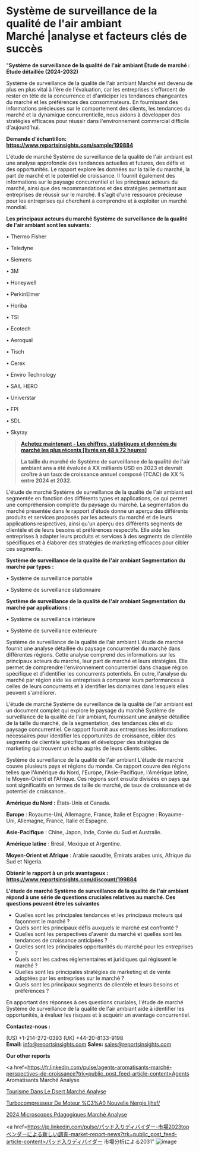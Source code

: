 # Système de surveillance de la qualité de l'air ambiant Marché |analyse et facteurs clés de succès

"<strong>Système de surveillance de la qualité de l'air ambiant Étude de marché : Étude détaillée (2024-2032)</strong>

Système de surveillance de la qualité de l'air ambiant Marché est devenu de plus en plus vital à l'ère de l'évaluation, car les entreprises s'efforcent de rester en tête de la concurrence et d'anticiper les tendances changeantes du marché et les préférences des consommateurs. En fournissant des informations précieuses sur le comportement des clients, les tendances du marché et la dynamique concurrentielle, nous aidons à développer des stratégies efficaces pour réussir dans l'environnement commercial difficile d'aujourd'hui.

<strong>Demande d'échantillon: <a href=https://www.reportsinsights.com/sample/199884>https://www.reportsinsights.com/sample/199884</a></strong>

L'étude de marché Système de surveillance de la qualité de l'air ambiant est une analyse approfondie des tendances actuelles et futures, des défis et des opportunités. Le rapport explore les données sur la taille du marché, la part de marché et le potentiel de croissance. Il fournit également des informations sur le paysage concurrentiel et les principaux acteurs du marché, ainsi que des recommandations et des stratégies permettant aux entreprises de réussir sur le marché. Il s'agit d'une ressource précieuse pour les entreprises qui cherchent à comprendre et à exploiter un marché mondial.

<strong>Les principaux acteurs du marché Système de surveillance de la qualité de l'air ambiant sont les suivants:</strong>

• Thermo Fisher

• Teledyne

• Siemens

• 3M

• Honeywell

• PerkinElmer

• Horiba

• TSI

• Ecotech

• Aeroqual

• Tisch

• Cerex

• Enviro Technology

• SAIL HERO

• Universtar

• FPI

• SDL

• Skyray
<blockquote><a href=https://www.reportsinsights.com/buynow/199884><span style=text-decoration: underline;><strong>Achetez maintenant - Les chiffres, statistiques et données du marché les plus récents [livrés en 48 à 72 heures]</strong></span></a></blockquote>
<blockquote><span style=text-decoration: underline;><strong>La taille du marché de Système de surveillance de la qualité de l'air ambiant ans a été évaluée à XX milliards USD en 2023 et devrait croître à un taux de croissance annuel composé (TCAC) de XX % entre 2024 et 2032.</strong></span></blockquote>
L'étude de marché Système de surveillance de la qualité de l'air ambiant est segmentée en fonction des différents types et applications, ce qui permet une compréhension complète du paysage du marché. La segmentation du marché présentée dans le rapport d'étude donne un aperçu des différents produits et services proposés par les acteurs du marché et de leurs applications respectives, ainsi qu'un aperçu des différents segments de clientèle et de leurs besoins et préférences respectifs. Elle aide les entreprises à adapter leurs produits et services à des segments de clientèle spécifiques et à élaborer des stratégies de marketing efficaces pour cibler ces segments.

<strong>Système de surveillance de la qualité de l'air ambiant Segmentation du marché par types :</strong>

• Système de surveillance portable

• Système de surveillance stationnaire

<strong>Système de surveillance de la qualité de l'air ambiant Segmentation du marché par applications :</strong>

• Système de surveillance intérieure

• Système de surveillance extérieure

Système de surveillance de la qualité de l'air ambiant L'étude de marché fournit une analyse détaillée du paysage concurrentiel du marché dans différentes régions. Cette analyse comprend des informations sur les principaux acteurs du marché, leur part de marché et leurs stratégies. Elle permet de comprendre l'environnement concurrentiel dans chaque région spécifique et d'identifier les concurrents potentiels. En outre, l'analyse du marché par région aide les entreprises à comparer leurs performances à celles de leurs concurrents et à identifier les domaines dans lesquels elles peuvent s'améliorer.

L'étude de marché Système de surveillance de la qualité de l'air ambiant est un document complet qui explore le paysage du marché Système de surveillance de la qualité de l'air ambiant, fournissant une analyse détaillée de la taille du marché, de la segmentation, des tendances clés et du paysage concurrentiel. Ce rapport fournit aux entreprises les informations nécessaires pour identifier les opportunités de croissance, cibler des segments de clientèle spécifiques et développer des stratégies de marketing qui trouvent un écho auprès de leurs clients cibles.

Système de surveillance de la qualité de l'air ambiant L'étude de marché couvre plusieurs pays et régions du monde. Ce rapport couvre des régions telles que l'Amérique du Nord, l'Europe, l'Asie-Pacifique, l'Amérique latine, le Moyen-Orient et l'Afrique. Ces régions sont ensuite divisées en pays qui sont significatifs en termes de taille de marché, de taux de croissance et de potentiel de croissance..

<strong>Amérique du Nord :</strong> États-Unis et Canada.

<strong>Europe</strong> : Royaume-Uni, Allemagne, France, Italie et Espagne : Royaume-Uni, Allemagne, France, Italie et Espagne.

<strong>Asie-Pacifique</strong> : Chine, Japon, Inde, Corée du Sud et Australie.

<strong>Amérique latine</strong> : Brésil, Mexique et Argentine.

<strong>Moyen-Orient et Afrique</strong> : Arabie saoudite, Émirats arabes unis, Afrique du Sud et Nigeria.

<strong>Obtenir le rapport à un prix avantageux : <a href=https://www.reportsinsights.com/discount/199884>https://www.reportsinsights.com/discount/199884</a></strong>

<strong>L'étude de marché Système de surveillance de la qualité de l'air ambiant répond à une série de questions cruciales relatives au marché. Ces questions peuvent être les suivantes</strong>
<ul>
  <li>Quelles sont les principales tendances et les principaux moteurs qui façonnent le marché ?</li>
  <li>Quels sont les principaux défis auxquels le marché est confronté ?</li>
  <li>Quelles sont les perspectives d'avenir du marché et quelles sont les tendances de croissance anticipées ?</li>
  <li>Quelles sont les principales opportunités du marché pour les entreprises ?</li>
  <li>Quels sont les cadres réglementaires et juridiques qui régissent le marché ?</li>
  <li>Quelles sont les principales stratégies de marketing et de vente adoptées par les entreprises sur le marché ?</li>
  <li>Quels sont les principaux segments de clientèle et leurs besoins et préférences ?</li>
</ul>
En apportant des réponses à ces questions cruciales, l'étude de marché Système de surveillance de la qualité de l'air ambiant aide à identifier les opportunités, à évaluer les risques et à acquérir un avantage concurrentiel.

<strong>Contactez-nous :</strong>

(US) +1-214-272-0393
(UK) +44-20-8133-9198
<strong>Email:</strong> <a>info@reportsinsights.com</a>
<strong>Sales:</strong> <a>sales@reportsinsights.com</a>

<strong>Our other reports</strong>

<a href=https://fr.linkedin.com/pulse/agents-aromatisants-marché-perspectives-de-croissance?trk=public_post_feed-article-content>Agents Aromatisants Marché Analyse</a>

<a href=https://www.linkedin.com/pulse/tourisme-dans-le-d%C3%A9sert-march%C3%A9-tendance-et-cpdgf/>Tourisme Dans Le Dsert Marché Analyse</a>

<a href=https://www.linkedin.com/pulse/turbocompresseur-de-moteur-%C3%A0-nouvelle-%C3%A9nergie-ijhsf/>Turbocompresseur De Moteur %C3%A0 Nouvelle Nergie Ijhsf/</a>

<a href=https://www.linkedin.com/pulse/2024-microscopes-p%C3%A9dagogiques-march%C3%A9-informations-8nvlc/>2024 Microscopes Pdagogiques Marché Analyse</a>

<a href=https://jp.linkedin.com/pulse/パッド入りディバイダー-市場2023topベンダーによる新しい調査-market-report-news?trk=public_post_feed-article-content>パッド入りディバイダー 市場分析による2031</a>"
![image](https://github.com/daminid12/RImarketTech/assets/158430485/f77e3ec8-1ac0-4c5b-b612-a9db7b3ac7c6)
